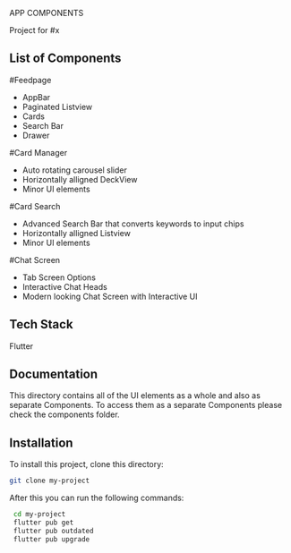 
APP COMPONENTS

Project for #x


## List of Components
#Feedpage
- AppBar
- Paginated Listview
- Cards 
- Search Bar
- Drawer

#Card Manager
- Auto rotating carousel slider 
- Horizontally alligned DeckView
- Minor UI elements

#Card Search
- Advanced Search Bar that converts keywords to input chips 
- Horizontally alligned Listview
- Minor UI elements

#Chat Screen
- Tab Screen Options 
- Interactive Chat Heads
- Modern looking Chat Screen with Interactive UI




  
## Tech Stack
Flutter



  
## Documentation

This directory contains all of the UI elements as a whole and also as separate Components. To access them as a separate Components please check the components folder.


  
## Installation

To install this project, clone this directory:

```bash
git clone my-project
```
After this you can run the following commands: 

```bash
 cd my-project
 flutter pub get
 flutter pub outdated
 flutter pub upgrade
 
```

